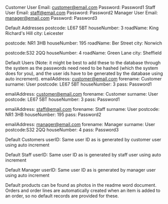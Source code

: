 Customer User Email: customer@email.com
Password: Password1
Staff User Email: staff@email.com
Password: Password2
Manager User Email: manager@email.com
Password: Password3

Default Addresses
postcode: LE67 5BT
houseNumber: 3
roadName: King Richard's Hill
city: Leicester

postcode: NR1 3HB
houseNumber: 195
roadName: Ber Street
city: Norwich

postcode:S32 2QQ
houseNumber: 4
roadName: Green Lane
city: Sheffield

Default Users
(Note: it might be best to add these to the database through the system as the passwords need need to be hashed (which the system does for you), and the user ids have to be generated by the database using auto increment).
emailAddress: customer@email.com
forename: Customer
surname: User
postcode: LE67 5BT
houseNumber: 3
pass: Password1

emailAddress: customer@email.com
forename: Customer
surname: User
postcode: LE67 5BT
houseNumber: 3
pass: Password1

emailAddress: staff@email.com
forename: Staff
surname: User
postcode: NR1 3HB
houseNumber: 195
pass: Password2

emailAddress: manager@email.com
forename: Manager
surname: User
postcode:S32 2QQ
houseNumber: 4
pass: Password3

Default Customers
userID: Same user ID as is generated by customer user using auto increment

Default Staff
userID: Same user ID as is generated by staff user using auto increment

Default Manager
userID: Same user ID as is generated by manager user using auto increment

Default products can be found as photos in the readme word document. Orders and order lines are automatically created when an item is added to an order, so no default records are provided for these.